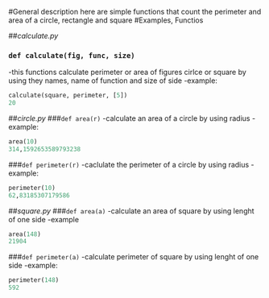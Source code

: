 #General description
here are simple functions that count the perimeter and area of a circle, rectangle and square
#Examples, Functios

##_calculate.py_
### `def calculate(fig, func, size)`
-this functions calculate perimeter or area of figures cirlce or square by using they names, name of function and size of side
-example:
```python
calculate(square, perimeter, [5])
20
```

##_circle.py_
###`def area(r)`
-calculate an area of a circle by using radius
-example:
```python
area(10)
314,1592653589793238
```
###`def perimeter(r)`
-caclulate the perimeter of a circle by using radius
-example:
```python
perimeter(10)
62,83185307179586
```

##_square.py_
###`def area(a)`
-calculate an area of square by using lenght of one side
-example
```python
area(148)
21904
```
###`def perimeter(a)`
-calculate perimeter of square by using lenght of one side
-example:
```python
perimeter(148)
592
```
